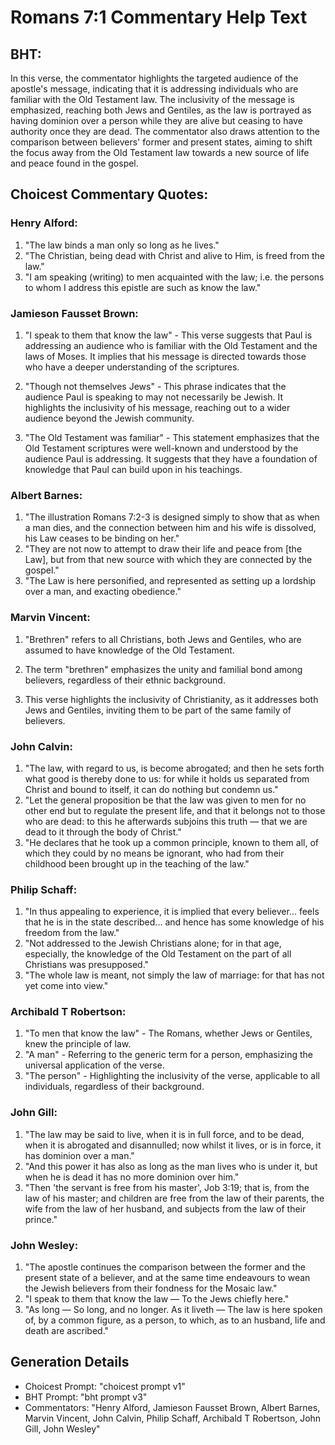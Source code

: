 # Romans 7:1 Commentary Help Text

## BHT:
In this verse, the commentator highlights the targeted audience of the apostle's message, indicating that it is addressing individuals who are familiar with the Old Testament law. The inclusivity of the message is emphasized, reaching both Jews and Gentiles, as the law is portrayed as having dominion over a person while they are alive but ceasing to have authority once they are dead. The commentator also draws attention to the comparison between believers' former and present states, aiming to shift the focus away from the Old Testament law towards a new source of life and peace found in the gospel.

## Choicest Commentary Quotes:
### Henry Alford:
1. "The law binds a man only so long as he lives."
2. "The Christian, being dead with Christ and alive to Him, is freed from the law."
3. "I am speaking (writing) to men acquainted with the law; i.e. the persons to whom I address this epistle are such as know the law."

### Jamieson Fausset Brown:
1. "I speak to them that know the law" - This verse suggests that Paul is addressing an audience who is familiar with the Old Testament and the laws of Moses. It implies that his message is directed towards those who have a deeper understanding of the scriptures. 

2. "Though not themselves Jews" - This phrase indicates that the audience Paul is speaking to may not necessarily be Jewish. It highlights the inclusivity of his message, reaching out to a wider audience beyond the Jewish community. 

3. "The Old Testament was familiar" - This statement emphasizes that the Old Testament scriptures were well-known and understood by the audience Paul is addressing. It suggests that they have a foundation of knowledge that Paul can build upon in his teachings.

### Albert Barnes:
1. "The illustration Romans 7:2-3 is designed simply to show that as when a man dies, and the connection between him and his wife is dissolved, his Law ceases to be binding on her."
2. "They are not now to attempt to draw their life and peace from [the Law], but from that new source with which they are connected by the gospel."
3. "The Law is here personified, and represented as setting up a lordship over a man, and exacting obedience."

### Marvin Vincent:
1. "Brethren" refers to all Christians, both Jews and Gentiles, who are assumed to have knowledge of the Old Testament.

2. The term "brethren" emphasizes the unity and familial bond among believers, regardless of their ethnic background.

3. This verse highlights the inclusivity of Christianity, as it addresses both Jews and Gentiles, inviting them to be part of the same family of believers.

### John Calvin:
1. "The law, with regard to us, is become abrogated; and then he sets forth what good is thereby done to us: for while it holds us separated from Christ and bound to itself, it can do nothing but condemn us."
2. "Let the general proposition be that the law was given to men for no other end but to regulate the present life, and that it belongs not to those who are dead: to this he afterwards subjoins this truth — that we are dead to it through the body of Christ."
3. "He declares that he took up a common principle, known to them all, of which they could by no means be ignorant, who had from their childhood been brought up in the teaching of the law."

### Philip Schaff:
1. "In thus appealing to experience, it is implied that every believer... feels that he is in the state described... and hence has some knowledge of his freedom from the law." 
2. "Not addressed to the Jewish Christians alone; for in that age, especially, the knowledge of the Old Testament on the part of all Christians was presupposed." 
3. "The whole law is meant, not simply the law of marriage: for that has not yet come into view."

### Archibald T Robertson:
1. "To men that know the law" - The Romans, whether Jews or Gentiles, knew the principle of law.
2. "A man" - Referring to the generic term for a person, emphasizing the universal application of the verse.
3. "The person" - Highlighting the inclusivity of the verse, applicable to all individuals, regardless of their background.

### John Gill:
1. "The law may be said to live, when it is in full force, and to be dead, when it is abrogated and disannulled; now whilst it lives, or is in force, it has dominion over a man." 
2. "And this power it has also as long as the man lives who is under it, but when he is dead it has no more dominion over him."
3. "Then 'the servant is free from his master', Job 3:19; that is, from the law of his master; and children are free from the law of their parents, the wife from the law of her husband, and subjects from the law of their prince."

### John Wesley:
1. "The apostle continues the comparison between the former and the present state of a believer, and at the same time endeavours to wean the Jewish believers from their fondness for the Mosaic law."
2. "I speak to them that know the law — To the Jews chiefly here."
3. "As long — So long, and no longer. As it liveth — The law is here spoken of, by a common figure, as a person, to which, as to an husband, life and death are ascribed."


## Generation Details
- Choicest Prompt: "choicest prompt v1"
- BHT Prompt: "bht prompt v3"
- Commentators: "Henry Alford, Jamieson Fausset Brown, Albert Barnes, Marvin Vincent, John Calvin, Philip Schaff, Archibald T Robertson, John Gill, John Wesley"
